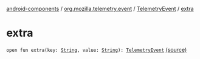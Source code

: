 [android-components](../../index.md) / [org.mozilla.telemetry.event](../index.md) / [TelemetryEvent](index.md) / [extra](./extra.md)

# extra

`open fun extra(key: `[`String`](https://kotlinlang.org/api/latest/jvm/stdlib/kotlin/-string/index.html)`, value: `[`String`](https://kotlinlang.org/api/latest/jvm/stdlib/kotlin/-string/index.html)`): `[`TelemetryEvent`](index.md) [(source)](https://github.com/mozilla-mobile/android-components/blob/master/components/service/telemetry/src/main/java/org/mozilla/telemetry/event/TelemetryEvent.java#L106)